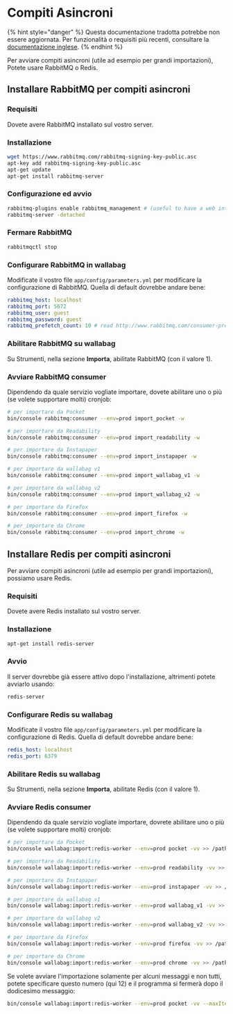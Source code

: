 Compiti Asincroni
=================

{% hint style="danger" %}
Questa documentazione tradotta potrebbe non essere aggiornata. Per funzionalità o requisiti più recenti, consultare la [documentazione inglese](https://doc.wallabag.org/en/).
{% endhint %}

Per avviare compiti asincroni (utile ad esempio per grandi
importazioni), Potete usare RabbitMQ o Redis.

Installare RabbitMQ per compiti asincroni
-----------------------------------------

### Requisiti

Dovete avere RabbitMQ installato sul vostro server.

### Installazione

```bash
wget https://www.rabbitmq.com/rabbitmq-signing-key-public.asc
apt-key add rabbitmq-signing-key-public.asc
apt-get update
apt-get install rabbitmq-server
```

### Configurazione ed avvio

```bash
rabbitmq-plugins enable rabbitmq_management # (useful to have a web interface, available at http://localhost:15672/ (guest/guest)
rabbitmq-server -detached
```

### Fermare RabbitMQ

```bash
rabbitmqctl stop
```

### Configurare RabbitMQ in wallabag

Modificate il vostro file `app/config/parameters.yml` per modificare la
configurazione di RabbitMQ. Quella di default dovrebbe andare bene:

```yaml
rabbitmq_host: localhost
rabbitmq_port: 5672
rabbitmq_user: guest
rabbitmq_password: guest
rabbitmq_prefetch_count: 10 # read http://www.rabbitmq.com/consumer-prefetch.html
```

### Abilitare RabbitMQ su wallabag

Su Strumenti, nella sezione **Importa**, abilitate RabbitMQ (con il
valore 1).

### Avviare RabbitMQ consumer

Dipendendo da quale servizio vogliate importare, dovete abilitare uno
o più (se volete supportare molti) cronjob:

```bash
# per importare da Pocket
bin/console rabbitmq:consumer --env=prod import_pocket -w

# per importare da Readability
bin/console rabbitmq:consumer --env=prod import_readability -w

# per importare da Instapaper
bin/console rabbitmq:consumer --env=prod import_instapaper -w

# per importare da wallabag v1
bin/console rabbitmq:consumer --env=prod import_wallabag_v1 -w

# per importare da wallabag v2
bin/console rabbitmq:consumer --env=prod import_wallabag_v2 -w

# per importare da Firefox
bin/console rabbitmq:consumer --env=prod import_firefox -w

# per importare da Chrome
bin/console rabbitmq:consumer --env=prod import_chrome -w
```

Installare Redis per compiti asincroni
--------------------------------------

Per avviare compiti asincroni (utile ad esempio per grandi
importazioni), possiamo usare Redis.

### Requisiti

Dovete avere Redis installato sul vostro server.

### Installazione

```bash
apt-get install redis-server
```

### Avvio

Il server dovrebbe già essere attivo dopo l'installazione, altrimenti
potete avviarlo usando:

```bash
redis-server
```

### Configurare Redis su wallabag

Modificate il vostro file `app/config/parameters.yml` per modificare la
configurazione di Redis. Quella di default dovrebbe andare bene:

```yaml
redis_host: localhost
redis_port: 6379
```

### Abilitare Redis su wallabag

Su Strumenti, nella sezione **Importa**, abilitate Redis (con il valore
1).

### Avviare Redis consumer

Dipendendo da quale servizio vogliate importare, dovrete abilitare uno
o più (se volete supportare molti) cronjob:

```bash
# per importare da Pocket
bin/console wallabag:import:redis-worker --env=prod pocket -vv >> /path/to/wallabag/var/logs/redis-pocket.log

# per importare da Readability
bin/console wallabag:import:redis-worker --env=prod readability -vv >> /path/to/wallabag/var/logs/redis-readability.log

# per importare da Instapaper
bin/console wallabag:import:redis-worker --env=prod instapaper -vv >> /path/to/wallabag/var/logs/redis-instapaper.log

# per importare da wallabag v1
bin/console wallabag:import:redis-worker --env=prod wallabag_v1 -vv >> /path/to/wallabag/var/logs/redis-wallabag_v1.log

# per importare da wallabag v2
bin/console wallabag:import:redis-worker --env=prod wallabag_v2 -vv >> /path/to/wallabag/var/logs/redis-wallabag_v2.log

# per importare da Firefox
bin/console wallabag:import:redis-worker --env=prod firefox -vv >> /path/to/wallabag/var/logs/redis-firefox.log

# per importare da Chrome
bin/console wallabag:import:redis-worker --env=prod chrome -vv >> /path/to/wallabag/var/logs/redis-chrome.log
```

Se volete avviare l'importazione solamente per alcuni messaggi e non
tutti, potete specificare questo numero (qui 12) e il programma si
fermerà dopo il dodicesimo messaggio:

```bash
bin/console wallabag:import:redis-worker --env=prod pocket -vv --maxIterations=12
```
